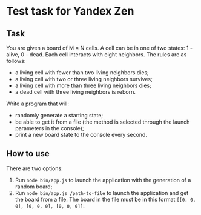 # Test task for Yandex Zen

## Task
You are given a board of M × N cells. A cell can be in one of two states: 1 - alive, 0 - dead. Each cell interacts with eight neighbors. The rules are as follows:

- a living cell with fewer than two living neighbors dies;
- a living cell with two or three living neighbors survives;
- a living cell with more than three living neighbors dies;
- a dead cell with three living neighbors is reborn.

Write a program that will:
- randomly generate a starting state;
- be able to get it from a file (the method is selected through the launch parameters in the console);
- print a new board state to the console every second.

## How to use
There are two options:
1. Run `node bin/app.js` to launch the application with the generation of a random board;
2. Run `node bin/app.js /path-to-file` to launch the application and get the board from a file. The board in the file must be in this format `[[0, 0, 0], [0, 0, 0], [0, 0, 0]]`.
